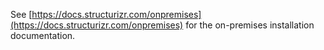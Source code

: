 See [https://docs.structurizr.com/onpremises](https://docs.structurizr.com/onpremises) for the on-premises installation documentation.